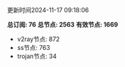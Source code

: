 更新时间2024-11-17 09:18:06

**总订阅: 76**
**总节点: 2563**
**有效节点: 1669**
- v2ray节点: 872
- ss节点: 763
- trojan节点: 34

